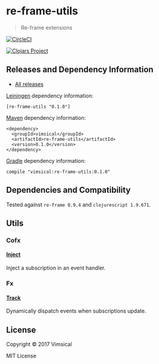# re-frame-utils

> Re-frame extensions

[![CircleCI](https://circleci.com/gh/vimsical/re-frame-utils.svg?style=svg)](https://circleci.com/gh/vimsical/re-frame-utils)

[![Clojars Project](https://img.shields.io/clojars/v/re-frame-utils.svg)](https://clojars.org/re-frame-utils)


## Releases and Dependency Information

* [All releases](https://clojars.org/vimsical/re-frame-utils)

[Leiningen] dependency information:

    [re-frame-utils "0.1.0"]

[Maven] dependency information:

    <dependency>
      <groupId>vimsical</groupId>
      <artifactId>re-frame-utils</artifactId>
      <version>0.1.0</version>
    </dependency>

[Gradle] dependency information:

    compile "vimsical:re-frame-utils:0.1.0"

[Clojars]: http://clojars.org/
[Leiningen]: http://leiningen.org/
[Maven]: http://maven.apache.org/
[Gradle]: http://www.gradle.org/



## Dependencies and Compatibility

Tested against `re-frame 0.9.4` and `clojurescript 1.9.671`.



## Utils



### Cofx



#### [Inject](./src/vimsical/re_frame/cofx/inject.cljc)

Inject a subscription in an event handler.



### Fx



#### [Track](./src/vimsical/re_frame/fx/track.cljc)

Dynamically dispatch events when subscriptions update.



## License

Copyright © 2017 Vimsical

MIT License
